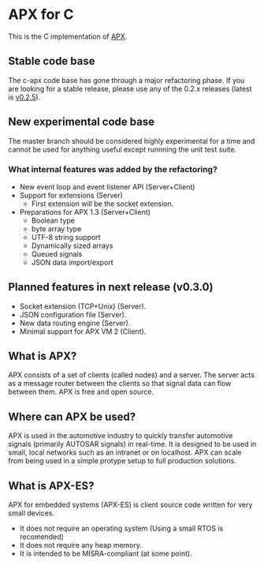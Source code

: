 # APX for C

This is the C implementation of [APX](https://github.com/cogu/apx-doc).

## Stable code base

The c-apx code base has gone through a major refactoring phase. If you are looking for a stable release, 
please use any of the 0.2.x releases (latest is [v0.2.5](https://github.com/cogu/c-apx/releases/tag/v0.2.5)).

## New experimental code base

The master branch should be considered highly experimental for a time and cannot be used for anything useful except 
runnning the unit test suite.

### What internal features was added by the refactoring?

- New event loop and event listener API (Server+Client)
- Support for extensions (Server)
	- First extension will be the socket extension.
- Preparations for APX 1.3 (Server+Client)
	- Boolean type
	- byte array type
	- UTF-8 string support
	- Dynamically sized arrays
	- Queued signals
	- JSON data import/export


## Planned features in next release (v0.3.0)

- Socket extension (TCP+Unix) (Server).
- JSON configuration file (Server).
- New data routing engine (Server).
- Minimal support for APX VM 2 (Client).


## What is APX?

APX consists of a set of clients (called nodes) and a server. The server acts as a message router between the clients so 
that signal data can flow between them. APX is free and open source.

## Where can APX be used?

APX is used in the automotive industry to quickly transfer automotive signals (primarily AUTOSAR signals) in real-time.
It is designed to be used in small, local networks such as an intranet or on localhost.
APX can scale from being used in a simple protype setup to full production solutions.

## What is APX-ES?

APX for embedded systems (APX-ES) is client source code written for very small devices.

- It does not require an operating system (Using a small RTOS is recomended)
- It does not require any heap memory.
- It is intended to be MISRA-compliant (at some point).




